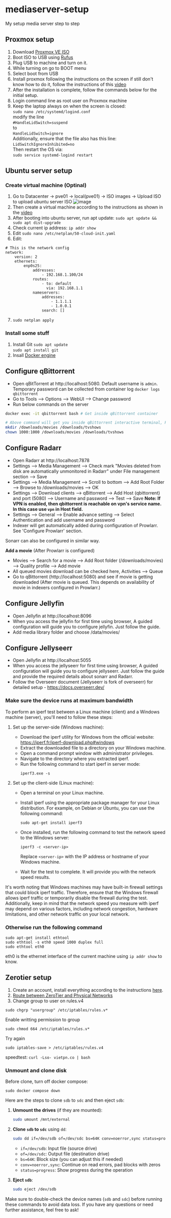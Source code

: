 # mediaserver-setup
My setup media server step to step

## Proxmox setup
1. Download [Proxmox VE ISO](https://www.proxmox.com/en/downloads)
2. Boot ISO to USB using [Rufus](https://rufus.ie/en/) 
3. Plug USB to machine and turn on it.
4. While turning on go to BOOT menu
5. Select boot from USB
6. Install proxmox following the instructions on the screen if still don't know how to do it, follow the instructions of this [video](https://youtu.be/u8E3-Zy9NvI)
7. After the installation is complete, follow the commands below for the initial setup.
8. Login command line as root user on Proxmox machine
9. Keep the laptop always on when the screen is closed: \
`sudo nano /etc/systemd/logind.conf`\
modify the line\
`#HandleLidSwitch=suspend`\
to\
`HandleLidSwitch=ignore`\
Additionally, ensure that the file also has this line:\
`LidSwitchIgnoreInhibited=no`\
Then restart the OS via:\
`sudo service systemd-logind restart`
## Ubuntu server setup
### Create virtual machine (Optinal)
1. Go to Datacenter -> pve01 -> local(pve01) -> ISO images -> Upload ISO to upload ubuntu server ISO
![image](https://github.com/Daocuong-main/mediaserver-setup/assets/47266136/fa2d6237-ebbd-464e-9a24-bd7cad28f764)
2. Then create a virtual machine according to the instructions as shown in the [video](https://youtu.be/xBUnV2rQ7do)
3. After booting into ubuntu server, run apt update: `sudo apt update && sudo apt dist-upgrade`
4. Check current ip address: `ip addr show`
5. Edit `sudo nano /etc/netplan/50-cloud-init.yaml`
6. Edit:
```
# This is the network config
network:
    version: 2
    ethernets:
        enp0s25:
            addresses:
                - 192.168.1.100/24
            routes:
                - to: default
                  via: 192.168.1.1
            nameservers:
                addresses:
                    - 1.1.1.1
                    - 1.0.0.1
                search: []
```
7. `sudo netplan apply`
### Install some stuff
1. Install Git
`sudo apt update` \
`sudo apt install git`
2. Insall [Docker engine](https://docs.docker.com/engine/install/ubuntu/)
## Configure qBittorrent

- Open qBitTorrent at http://localhost:5080. Default username is `admin`. Temporary password can be collected from container log `docker logs qbittorrent`
- Go to Tools --> Options --> WebUI --> Change password
- Run below commands on the server

```bash
docker exec -it qbittorrent bash # Get inside qBittorrent container

# Above command will get you inside qBittorrent interactive terminal, Run below command in qbt terminal
mkdir /downloads/movies /downloads/tvshows
chown 1000:1000 /downloads/movies /downloads/tvshows
```

## Configure Radarr

- Open Radarr at http://localhost:7878
- Settings --> Media Management --> Check mark "Movies deleted from disk are automatically unmonitored in Radarr" under File management section --> Save
- Settings --> Media Management --> Scroll to bottom --> Add Root Folder --> Browse to /downloads/movies --> OK
- Settings --> Download clients --> qBittorrent --> Add Host (qbittorrent) and port (5080) --> Username and password --> Test --> Save **Note: If VPN is enabled, then qbittorrent is reachable on vpn's service name. In this case use `vpn` in Host field.**
- Settings --> General --> Enable advance setting --> Select Authentication and add username and password
- Indexer will get automatically added during configuration of Prowlarr. See 'Configure Prowlarr' section.

Sonarr can also be configured in similar way.

**Add a movie** (After Prowlarr is configured)

- Movies --> Search for a movie --> Add Root folder (/downloads/movies) --> Quality profile --> Add movie
- All queued movies download can be checked here, Activities --> Queue 
- Go to qBittorrent (http://localhost:5080) and see if movie is getting downloaded (After movie is queued. This depends on availability of movie in indexers configured in Prowlarr.)

## Configure Jellyfin

- Open Jellyfin at http://localhost:8096
- When you access the jellyfin for first time using browser, A guided configuration will guide you to configure jellyfin. Just follow the guide.
- Add media library folder and choose /data/movies/

## Configure Jellyseerr

- Open Jellyfin at http://localhost:5055
- When you access the jellyseerr for first time using browser, A guided configuration will guide you to configure jellyseerr. Just follow the guide and provide the required details about sonarr and Radarr.
- Follow the Overseerr document (Jellyseerr is fork of overseerr) for detailed setup - https://docs.overseerr.dev/ 

### Make sure the device runs at maximum bandwidth
To perform an iperf test between a Linux machine (client) and a Windows machine (server), you'll need to follow these steps:

1. Set up the server-side (Windows machine):
   - Download the iperf utility for Windows from the official website: https://iperf.fr/iperf-download.php#windows
   - Extract the downloaded file to a directory on your Windows machine.
   - Open a command prompt window with administrator privileges.
   - Navigate to the directory where you extracted iperf.
   - Run the following command to start iperf in server mode:
     ```
     iperf3.exe -s
     ```

2. Set up the client-side (Linux machine):
   - Open a terminal on your Linux machine.
   - Install iperf using the appropriate package manager for your Linux distribution. For example, on Debian or Ubuntu, you can use the following command:
     ```
     sudo apt-get install iperf3
     ```
   - Once installed, run the following command to test the network speed to the Windows server:
     ```
     iperf3 -c <server-ip>
     ```
     Replace `<server-ip>` with the IP address or hostname of your Windows machine.

   - Wait for the test to complete. It will provide you with the network speed results.

It's worth noting that Windows machines may have built-in firewall settings that could block iperf traffic. Therefore, ensure that the Windows firewall allows iperf traffic or temporarily disable the firewall during the test. Additionally, keep in mind that the network speed you measure with iperf may depend on various factors, including network congestion, hardware limitations, and other network traffic on your local network.
### Otherwise run the following command
```
sudo apt-get install ethtool
sudo ethtool -s eth0 speed 1000 duplex full
sudo ethtool eth0
```
eth0 is the ethernet interface of the current machine using `ip addr show` to know.
## Zerotier setup
1. Create an account, install everything according to the instructions [here](https://docs.zerotier.com/getting-started/getting-started).
2. [Route between ZeroTier and Physical Networks](https://zerotier.atlassian.net/wiki/spaces/SD/pages/224395274/Route+between+ZeroTier+and+Physical+Networks)
3. Change group to user on rules.v4 
  ```
  sudo chgrp "usergroup" /etc/iptables/rules.v*
  ```
Enable writting permission to group 
  ```
  sudo chmod 664 /etc/iptables/rules.v*
  ```
Try again 
  ```
  sudo iptables-save > /etc/iptables/rules.v4
  ```
speedtest: ```curl -Lso- vietpn.co | bash```

### Unmount and clone disk
Before clone, turn off docker compose:

```sudo docker compose down```

Here are the steps to clone `sdb` to `sdc` and then eject `sdb`:

1. **Unmount the drives** (if they are mounted):
    ```bash
    sudo umount /mnt/external
    ```

2. **Clone `sdb` to `sdc`** using `dd`:
    ```bash
    sudo dd if=/dev/sdb of=/dev/sdc bs=64K conv=noerror,sync status=progress
    ```

    - `if=/dev/sdb`: Input file (source drive)
    - `of=/dev/sdc`: Output file (destination drive)
    - `bs=64K`: Block size (you can adjust this if needed)
    - `conv=noerror,sync`: Continue on read errors, pad blocks with zeros
    - `status=progress`: Show progress during the operation

3. **Eject `sdb`**:
    ```bash
    sudo eject /dev/sdb
    ```

Make sure to double-check the device names (`sdb` and `sdc`) before running these commands to avoid data loss. If you have any questions or need further assistance, feel free to ask!
